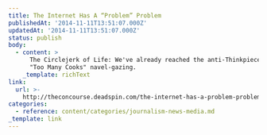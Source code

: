 ```yaml
---
title: The Internet Has A “Problem” Problem
publishedAt: '2014-11-11T13:51:07.000Z'
updatedAt: '2014-11-11T13:51:07.000Z'
status: publish
body:
  - content: >
      The Circlejerk of Life: We've already reached the anti-Thinkpiece phase of
      "Too Many Cooks" navel-gazing.
    _template: richText
link:
  url: >-
    http://theconcourse.deadspin.com/the-internet-has-a-problem-problem-1656776392
categories:
  - reference: content/categories/journalism-news-media.md
_template: link
---
```



